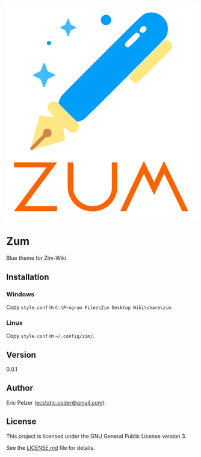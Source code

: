 ![](https://github.com/senselogic/ZUM/blob/master/LOGO/zum.png)

# Zum

Blue theme for Zim-Wiki.

## Installation

### Windows

Copy `style.conf` in `C:\Program Files\Zim Desktop Wiki\share\zim`.

### Linux

Copy `style.conf` in `~/.config/zim/`.

## Version

0.0.1

## Author

Eric Pelzer (ecstatic.coder@gmail.com).

## License

This project is licensed under the GNU General Public License version 3.

See the [LICENSE.md](LICENSE.md) file for details.

